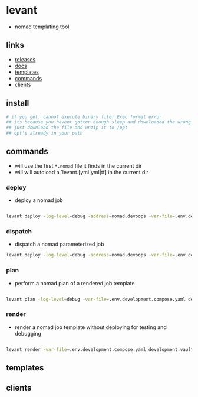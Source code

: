 # levant

- nomad templating tool

## links

- [releases](https://releases.hashicorp.com/levant/)
- [docs](https://github.com/hashicorp/levant/tree/main/docs)
- [templates](https://github.com/hashicorp/levant/blob/main/docs/templates.md)
- [commands](https://github.com/hashicorp/levant/blob/main/docs/commands.md)
- [clients](https://github.com/hashicorp/levant/blob/main/docs/clients.md)

## install

```sh
# if you get: cannot execute binary file: Exec format error
## its because you havent gotten enough sleep and downloaded the wrong file ;)
## just download the file and unzip it to /opt
## opt's already in your path
```

## commands

- will use the first `*.nomad` file it finds in the current dir
- will will autoload a `levant.[yml|yml|tf] in the current dir

### deploy

- deploy a nomad job

```sh

levant deploy -log-level=debug -address=nomad.devoops -var-file=.env.development.compose.json -var 'var=test' development.vault.nomad

```

### dispatch

- dispatch a nomad parameterized job

```sh
levant deploy -log-level=debug -address=nomad.devoops -var-file=.env.development.compose.json -var 'var=test' development.vault.nomad
```

### plan

- perform a nomad plan of a rendered job template

```sh

levant plan -log-level=debug -var-file=.env.development.compose.yaml development.vault.nomad

```

### render

- render a nomad job template without deploying for testing and debugging

```sh

levant render -var-file=.env.development.compose.yaml development.vault.nomad

```

## templates

## clients
